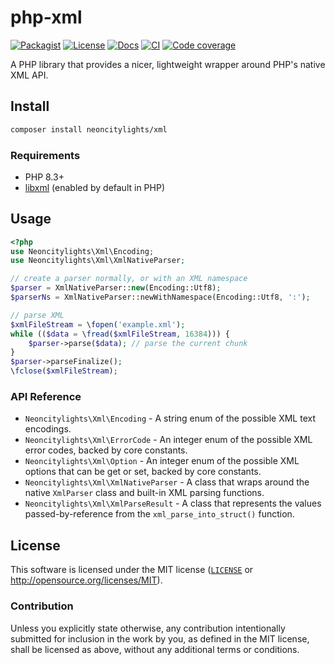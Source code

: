 # php-xml

[![Packagist][packagist-badge]][packagist-url]
[![License][license-badge]][license-url]
[![Docs][docs-badge]][docs-url]
[![CI][ci-badge]][ci-url]
[![Code coverage][codecov-badge]][codecov-url]

[packagist-badge]: https://img.shields.io/packagist/v/neoncitylights/xml?style=flat-square
[packagist-url]: https://packagist.org/packages/neoncitylights/xml
[license-badge]: https://img.shields.io/badge/License-MIT-blue.svg?style=flat-square
[license-url]: #license
[docs-badge]: https://img.shields.io/github/deployments/php-lights/php-xml/github-pages?label=docs&style=flat-square
[docs-url]: https://php-lights.github.io/xml/
[ci-badge]: https://img.shields.io/github/actions/workflow/status/php-lights/php-xml/.github/workflows/php.yml?style=flat-square
[ci-url]: https://github.com/php-lights/php-xml/actions/workflows/php.yml
[codecov-badge]: https://img.shields.io/codecov/c/github/php-lights/php-xml?style=flat-square
[codecov-url]: https://app.codecov.io/gh/php-lights/php-xml

A PHP library that provides a nicer, lightweight wrapper around PHP's native XML API.

## Install
```sh
composer install neoncitylights/xml
```

### Requirements
- PHP 8.3+
- [libxml](https://www.php.net/manual/en/book.libxml.php) (enabled by default in PHP)

## Usage

```php
<?php
use Neoncitylights\Xml\Encoding;
use Neoncitylights\Xml\XmlNativeParser;

// create a parser normally, or with an XML namespace
$parser = XmlNativeParser::new(Encoding::Utf8);
$parserNs = XmlNativeParser::newWithNamespace(Encoding::Utf8, ':');

// parse XML
$xmlFileStream = \fopen('example.xml');
while (($data = \fread($xmlFileStream, 16384))) {
    $parser->parse($data); // parse the current chunk
}
$parser->parseFinalize();
\fclose($xmlFileStream);
```

### API Reference
- `Neoncitylights\Xml\Encoding` - A string enum of the possible XML text encodings.
- `Neoncitylights\Xml\ErrorCode` - An integer enum of the possible XML error codes, backed by core constants.
- `Neoncitylights\Xml\Option` - An integer enum of the possible XML options that can be get or set, backed by core constants.
- `Neoncitylights\Xml\XmlNativeParser` - A class that wraps around the native `XmlParser` class and built-in XML parsing functions.
- `Neoncitylights\Xml\XmlParseResult` - A class that represents the values passed-by-reference from the `xml_parse_into_struct()` function.

## License
This software is licensed under the MIT license ([`LICENSE`](./LICENSE) or <http://opensource.org/licenses/MIT>).

### Contribution
Unless you explicitly state otherwise, any contribution intentionally submitted for inclusion in the work by you, as defined in the MIT license, shall be licensed as above, without any additional terms or conditions.
